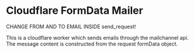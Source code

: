 # Cloudflare FormData Mailer

CHANGE FROM AND TO EMAIL INSIDE send_request!

This is a cloudflare worker which sends emails through the mailchannel api. The message content is constructed from the request formData object.

